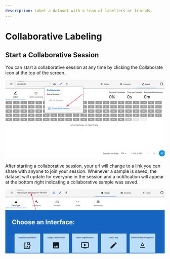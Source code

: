 ```yaml
---
description: Label a dataset with a team of labellers or friends.
---
```


# Collaborative Labeling

## Start a Collaborative Session

You can start a collaborative session at any time by clicking the Collaborate icon at the top of the screen.

![Create a collaborative session](.gitbook/assets/image%20%2843%29.png)

After starting a collaborative session, your url will change to a link you can share with anyone to join your session. Whenever a sample is saved, the dataset will update for everyone in the session and a notification will appear at the bottom right indicating a collaborative sample was saved.

![Your share link should be visible at the top](.gitbook/assets/image%20%2833%29.png)

